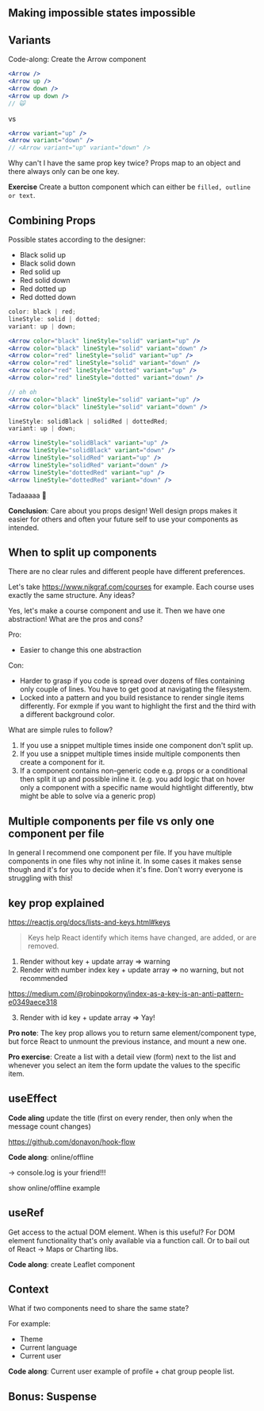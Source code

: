 ## Making impossible states impossible

## Variants

Code-along: Create the Arrow component

```jsx
<Arrow />
<Arrow up />
<Arrow down />
<Arrow up down />
// 🙀
```

vs

```jsx
<Arrow variant="up" />
<Arrow variant="down" />
// <Arrow variant="up" variant="down" />
```

Why can't I have the same prop key twice? Props map to an object and there always only can be one key.

**Exercise** Create a button component which can either be `filled, outline or text`.

## Combining Props

Possible states according to the designer:

- Black solid up
- Black solid down
- Red solid up
- Red solid down
- Red dotted up
- Red dotted down

```js
color: black | red;
lineStyle: solid | dotted;
variant: up | down;
```

```jsx
<Arrow color="black" lineStyle="solid" variant="up" />
<Arrow color="black" lineStyle="solid" variant="down" />
<Arrow color="red" lineStyle="solid" variant="up" />
<Arrow color="red" lineStyle="solid" variant="down" />
<Arrow color="red" lineStyle="dotted" variant="up" />
<Arrow color="red" lineStyle="dotted" variant="down" />
```

```jsx
// oh oh
<Arrow color="black" lineStyle="solid" variant="up" />
<Arrow color="black" lineStyle="solid" variant="down" />
```

```js
lineStyle: solidBlack | solidRed | dottedRed;
variant: up | down;
```

```jsx
<Arrow lineStyle="solidBlack" variant="up" />
<Arrow lineStyle="solidBlack" variant="down" />
<Arrow lineStyle="solidRed" variant="up" />
<Arrow lineStyle="solidRed" variant="down" />
<Arrow lineStyle="dottedRed" variant="up" />
<Arrow lineStyle="dottedRed" variant="down" />
```

Tadaaaaa 🎊

**Conclusion**: Care about you props design! Well design props makes it easier for others and often your future self to use your components as intended.

## When to split up components

There are no clear rules and different people have different preferences.

Let's take https://www.nikgraf.com/courses for example.
Each course uses exactly the same structure. Any ideas?

Yes, let's make a course component and use it. Then we have one abstraction! What are the pros and cons?

Pro:

- Easier to change this one abstraction

Con:

- Harder to grasp if you code is spread over dozens of files containing only couple of lines. You have to get good at navigating the filesystem.
- Locked into a pattern and you build resistance to render single items differently. For exmple if you want to highlight the first and the third with a different background color.

What are simple rules to follow?

1. If you use a snippet multiple times inside one component don't split up.
2. If you use a snippet multiple times inside multiple components then create a component for it.
3. If a component contains non-generic code e.g. props or a conditional then split it up and possible inline it. (e.g. you add logic that on hover only a component with a specific name would hightlight differently, btw might be able to solve via a generic prop)

## Multiple components per file vs only one component per file

In general I recommend one component per file. If you have multiple components in one files why not inline it.
In some cases it makes sense though and it's for you to decide when it's fine. Don't worry everyone is struggling with this!

## key prop explained

https://reactjs.org/docs/lists-and-keys.html#keys

> Keys help React identify which items have changed, are added, or are removed.

1. Render without key + update array => warning
2. Render with number index key + update array => no warning, but not recommended

https://medium.com/@robinpokorny/index-as-a-key-is-an-anti-pattern-e0349aece318

3. Render with id key + update array => Yay!

**Pro note**: The key prop allows you to return same element/component type, but force React to unmount the previous instance, and mount a new one.

**Pro exercise**: Create a list with a detail view (form) next to the list and whenever you select an item the form update the values to the specific item.

## useEffect

**Code aling** update the title (first on every render, then only when the message count changes)

https://github.com/donavon/hook-flow

**Code along**: online/offline

-> console.log is your friend!!!

show online/offline example

## useRef

Get access to the actual DOM element. When is this useful? For DOM element functionality that's only available via a function call.
Or to bail out of React -> Maps or Charting libs.

**Code along**: create Leaflet component

## Context

What if two components need to share the same state?

For example:

- Theme
- Current language
- Current user

**Code along**: Current user example of profile + chat group people list.

## Bonus: Suspense
